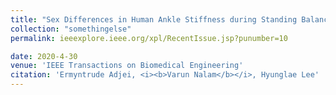 ```yaml
---
title: "Sex Differences in Human Ankle Stiffness during Standing Balance"
collection: "somethingelse"
permalink: ieeexplore.ieee.org/xpl/RecentIssue.jsp?punumber=10

date: 2020-4-30
venue: 'IEEE Transactions on Biomedical Engineering'
citation: 'Ermyntrude Adjei, <i><b>Varun Nalam</b></i>, Hyunglae Lee'
---
```






